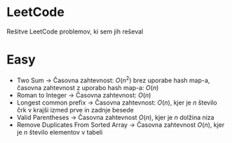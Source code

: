 # LeetCode
Rešitve LeetCode problemov, ki sem jih reševal

# Easy

- Two Sum -> Časovna zahtevnost: $O(n^2)$ brez uporabe hash map-a, časovna zahtevnost z uporabo hash map-a: $O(n)$
- Roman to Integer -> Časovna zahtevnost: $O(n)$ 
- Longest common prefix -> Časovna zahtevnost: $O(n)$, kjer je $n$ število črk v krajši izmed prve in zadnje besede
- Valid Parentheses -> Časovna zahtevnost $O(n)$, kjer je $n$ dolžina niza
- Remove Duplicates From Sorted Array -> Časovna zahtevnost $O(n)$, kjer je $n$ število elementov v tabeli
